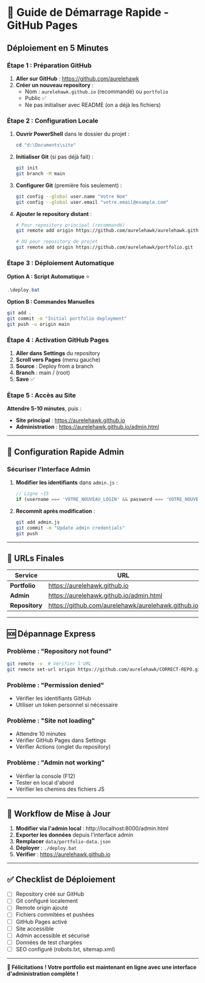 # 🚀 Guide de Démarrage Rapide - GitHub Pages

## Déploiement en 5 Minutes

### Étape 1 : Préparation GitHub

1. **Aller sur GitHub** : https://github.com/aurelehawk
2. **Créer un nouveau repository** :
   - Nom : `aurelehawk.github.io` (recommandé) ou `portfolio`
   - Public ✅
   - Ne pas initialiser avec README (on a déjà les fichiers)

### Étape 2 : Configuration Locale

1. **Ouvrir PowerShell** dans le dossier du projet :
   ```powershell
   cd "d:\Documents\site"
   ```

2. **Initialiser Git** (si pas déjà fait) :
   ```bash
   git init
   git branch -M main
   ```

3. **Configurer Git** (première fois seulement) :
   ```bash
   git config --global user.name "Votre Nom"
   git config --global user.email "votre.email@example.com"
   ```

4. **Ajouter le repository distant** :
   ```bash
   # Pour repository principal (recommandé)
   git remote add origin https://github.com/aurelehawk/aurelehawk.github.io.git
   
   # OU pour repository de projet
   git remote add origin https://github.com/aurelehawk/portfolio.git
   ```

### Étape 3 : Déploiement Automatique

**Option A : Script Automatique** ⭐
```powershell
.\deploy.bat
```

**Option B : Commandes Manuelles**
```bash
git add .
git commit -m "Initial portfolio deployment"
git push -u origin main
```

### Étape 4 : Activation GitHub Pages

1. **Aller dans Settings** du repository
2. **Scroll vers Pages** (menu gauche)
3. **Source** : Deploy from a branch
4. **Branch** : main / (root)
5. **Save** ✅

### Étape 5 : Accès au Site

**Attendre 5-10 minutes**, puis :
- **Site principal** : https://aurelehawk.github.io
- **Administration** : https://aurelehawk.github.io/admin.html

---

## 🔧 Configuration Rapide Admin

### Sécuriser l'Interface Admin

1. **Modifier les identifiants** dans `admin.js` :
   ```javascript
   // Ligne ~15
   if (username === 'VOTRE_NOUVEAU_LOGIN' && password === 'VOTRE_NOUVEAU_MDP') {
   ```

2. **Recommit après modification** :
   ```bash
   git add admin.js
   git commit -m "Update admin credentials"
   git push
   ```

---

## 📱 URLs Finales

| Service | URL |
|---------|-----|
| **Portfolio** | https://aurelehawk.github.io |
| **Admin** | https://aurelehawk.github.io/admin.html |
| **Repository** | https://github.com/aurelehawk/aurelehawk.github.io |

---

## 🆘 Dépannage Express

### Problème : "Repository not found"
```bash
git remote -v  # Vérifier l'URL
git remote set-url origin https://github.com/aurelehawk/CORRECT-REPO.git
```

### Problème : "Permission denied"
- Vérifier les identifiants GitHub
- Utiliser un token personnel si nécessaire

### Problème : "Site not loading"
- Attendre 10 minutes
- Vérifier GitHub Pages dans Settings
- Vérifier Actions (onglet du repository)

### Problème : "Admin not working"
- Vérifier la console (F12)
- Tester en local d'abord
- Vérifier les chemins des fichiers JS

---

## 🔄 Workflow de Mise à Jour

1. **Modifier via l'admin local** : http://localhost:8000/admin.html
2. **Exporter les données** depuis l'interface admin
3. **Remplacer** `data/portfolio-data.json`
4. **Déployer** : `./deploy.bat`
5. **Vérifier** : https://aurelehawk.github.io

---

## ✅ Checklist de Déploiement

- [ ] Repository créé sur GitHub
- [ ] Git configuré localement
- [ ] Remote origin ajouté
- [ ] Fichiers commitées et pushées
- [ ] GitHub Pages activé
- [ ] Site accessible
- [ ] Admin accessible et sécurisé
- [ ] Données de test chargées
- [ ] SEO configuré (robots.txt, sitemap.xml)

---

**🎉 Félicitations ! Votre portfolio est maintenant en ligne avec une interface d'administration complète !**